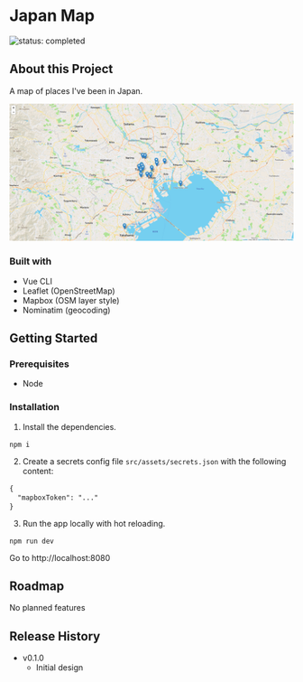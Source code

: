 # Japan Map

![status: completed](https://img.shields.io/badge/status-completed-success)

## About this Project

A map of places I've been in Japan.

![Screenshot of the app](./screenshot.png)

### Built with

- Vue CLI
- Leaflet (OpenStreetMap)
- Mapbox (OSM layer style)
- Nominatim (geocoding)

## Getting Started

### Prerequisites

- Node

### Installation

1. Install the dependencies.

```
npm i
```

2. Create a secrets config file `src/assets/secrets.json` with the following content:

```
{
  "mapboxToken": "..."
}
```

3. Run the app locally with hot reloading.

```
npm run dev
```

Go to http://localhost:8080

## Roadmap

No planned features

## Release History

- v0.1.0
  - Initial design
